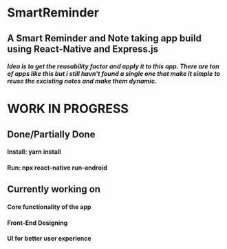 # SmartReminder

## A Smart Reminder and Note taking app build using React-Native and Express.js
##### Idea is to get the reusability factor and apply it to this app. There are ton of apps like this but i still havn't found a single one that make it simple to reuse the excisting notes and make them dynamic.



# WORK IN PROGRESS

## Done/Partially Done
####  Install: yarn install
#### Run: npx react-native run-android

## Currently working on
####  Core functionality of the app
####  Front-End Designing
####  UI for better user experience 
